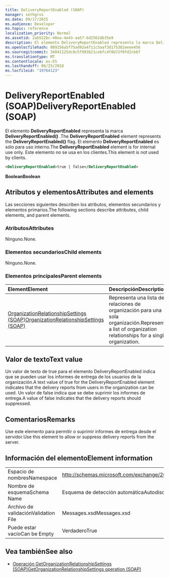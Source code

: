 ```yaml
---
title: DeliveryReportEnabled (SOAP)
manager: sethgros
ms.date: 09/17/2015
ms.audience: Developer
ms.topic: reference
localization_priority: Normal
ms.assetid: 2ab522bc-40ea-4e43-aa57-6d2562db35e9
description: El elemento DeliveryReportEnabled representa la marca DeliveryReportEnabled(). El elemento DeliveryReportEnabled es sólo para uso interno. Este elemento no se usa en los clientes.
ms.openlocfilehash: 089256a5f75ad92a4f11c5aaf3d175382eeee456
ms.sourcegitcommit: 34041125dc8c5f993b21cebfc4f8b72f0fd2cb6f
ms.translationtype: MT
ms.contentlocale: es-ES
ms.lasthandoff: 06/25/2018
ms.locfileid: "19764123"
---
```

# <a name="deliveryreportenabled-soap"></a><span data-ttu-id="6a3f0-105">DeliveryReportEnabled (SOAP)</span><span class="sxs-lookup"><span data-stu-id="6a3f0-105">DeliveryReportEnabled (SOAP)</span></span>

<span data-ttu-id="6a3f0-106">El elemento **DeliveryReportEnabled** representa la marca **DeliveryReportEnabled()** .</span><span class="sxs-lookup"><span data-stu-id="6a3f0-106">The **DeliveryReportEnabled** element represents the **DeliveryReportEnabled()** flag.</span></span> <span data-ttu-id="6a3f0-107">El elemento **DeliveryReportEnabled** es sólo para uso interno.</span><span class="sxs-lookup"><span data-stu-id="6a3f0-107">The **DeliveryReportEnabled** element is for internal use only.</span></span> <span data-ttu-id="6a3f0-108">Este elemento no se usa en los clientes.</span><span class="sxs-lookup"><span data-stu-id="6a3f0-108">This element is not used by clients.</span></span> 
  
```XML
<DeliveryReportEnabled>true | false</DeliveryReportEnabled>
```

 <span data-ttu-id="6a3f0-109">**Boolean**</span><span class="sxs-lookup"><span data-stu-id="6a3f0-109">**Boolean**</span></span>
## <a name="attributes-and-elements"></a><span data-ttu-id="6a3f0-110">Atributos y elementos</span><span class="sxs-lookup"><span data-stu-id="6a3f0-110">Attributes and elements</span></span>

<span data-ttu-id="6a3f0-111">Las secciones siguientes describen los atributos, elementos secundarios y elementos primarios.</span><span class="sxs-lookup"><span data-stu-id="6a3f0-111">The following sections describe attributes, child elements, and parent elements.</span></span>
  
### <a name="attributes"></a><span data-ttu-id="6a3f0-112">Atributos</span><span class="sxs-lookup"><span data-stu-id="6a3f0-112">Attributes</span></span>

<span data-ttu-id="6a3f0-113">Ninguno.</span><span class="sxs-lookup"><span data-stu-id="6a3f0-113">None.</span></span>
  
### <a name="child-elements"></a><span data-ttu-id="6a3f0-114">Elementos secundarios</span><span class="sxs-lookup"><span data-stu-id="6a3f0-114">Child elements</span></span>

<span data-ttu-id="6a3f0-115">Ninguno.</span><span class="sxs-lookup"><span data-stu-id="6a3f0-115">None.</span></span>
  
### <a name="parent-elements"></a><span data-ttu-id="6a3f0-116">Elementos principales</span><span class="sxs-lookup"><span data-stu-id="6a3f0-116">Parent elements</span></span>

|<span data-ttu-id="6a3f0-117">**Element**</span><span class="sxs-lookup"><span data-stu-id="6a3f0-117">**Element**</span></span>|<span data-ttu-id="6a3f0-118">**Descripción**</span><span class="sxs-lookup"><span data-stu-id="6a3f0-118">**Description**</span></span>|
|:-----|:-----|
|[<span data-ttu-id="6a3f0-119">OrganizationRelationshipSettings (SOAP)</span><span class="sxs-lookup"><span data-stu-id="6a3f0-119">OrganizationRelationshipSettings (SOAP)</span></span>](organizationrelationshipsettings-soap.md) <br/> |<span data-ttu-id="6a3f0-120">Representa una lista de relaciones de organización para una sola organización.</span><span class="sxs-lookup"><span data-stu-id="6a3f0-120">Represents a list of organization relationships for a single organization.</span></span>  <br/> |
   
## <a name="text-value"></a><span data-ttu-id="6a3f0-121">Valor de texto</span><span class="sxs-lookup"><span data-stu-id="6a3f0-121">Text value</span></span>

<span data-ttu-id="6a3f0-122">Un valor de texto de true para el elemento DeliveryReportEnabled indica que se pueden usar los informes de entrega de los usuarios de la organización.</span><span class="sxs-lookup"><span data-stu-id="6a3f0-122">A text value of true for the DeliveryReportEnabled element indicates that the delivery reports from users in the organization can be used.</span></span> <span data-ttu-id="6a3f0-123">Un valor de false indica que se debe suprimir los informes de entrega.</span><span class="sxs-lookup"><span data-stu-id="6a3f0-123">A value of false indicates that the delivery reports should suppressed.</span></span>
  
## <a name="remarks"></a><span data-ttu-id="6a3f0-124">Comentarios</span><span class="sxs-lookup"><span data-stu-id="6a3f0-124">Remarks</span></span>

<span data-ttu-id="6a3f0-125">Use este elemento para permitir o suprimir informes de entrega desde el servidor.</span><span class="sxs-lookup"><span data-stu-id="6a3f0-125">Use this element to allow or suppress delivery reports from the server.</span></span>
  
## <a name="element-information"></a><span data-ttu-id="6a3f0-126">Información del elemento</span><span class="sxs-lookup"><span data-stu-id="6a3f0-126">Element information</span></span>

|||
|:-----|:-----|
|<span data-ttu-id="6a3f0-127">Espacio de nombres</span><span class="sxs-lookup"><span data-stu-id="6a3f0-127">Namespace</span></span>  <br/> |http://schemas.microsoft.com/exchange/2010/Autodiscover  <br/> |
|<span data-ttu-id="6a3f0-128">Nombre de esquema</span><span class="sxs-lookup"><span data-stu-id="6a3f0-128">Schema Name</span></span>  <br/> |<span data-ttu-id="6a3f0-129">Esquema de detección automática</span><span class="sxs-lookup"><span data-stu-id="6a3f0-129">Autodiscover schema</span></span>  <br/> |
|<span data-ttu-id="6a3f0-130">Archivo de validación</span><span class="sxs-lookup"><span data-stu-id="6a3f0-130">Validation File</span></span>  <br/> |<span data-ttu-id="6a3f0-131">Messages.xsd</span><span class="sxs-lookup"><span data-stu-id="6a3f0-131">Messages.xsd</span></span>  <br/> |
|<span data-ttu-id="6a3f0-132">Puede estar vacío</span><span class="sxs-lookup"><span data-stu-id="6a3f0-132">Can be Empty</span></span>  <br/> |<span data-ttu-id="6a3f0-133">Verdadero</span><span class="sxs-lookup"><span data-stu-id="6a3f0-133">True</span></span>  <br/> |
   
## <a name="see-also"></a><span data-ttu-id="6a3f0-134">Vea también</span><span class="sxs-lookup"><span data-stu-id="6a3f0-134">See also</span></span>

- [<span data-ttu-id="6a3f0-135">Operación GetOrganizationRelationshipSettings (SOAP)</span><span class="sxs-lookup"><span data-stu-id="6a3f0-135">GetOrganizationRelationshipSettings operation (SOAP)</span></span>](getorganizationrelationshipsettings-operation-soap.md)

